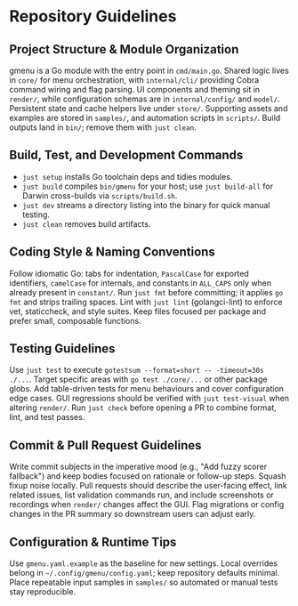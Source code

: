 # Repository Guidelines

## Project Structure & Module Organization
gmenu is a Go module with the entry point in `cmd/main.go`. Shared logic lives in `core/` for menu orchestration, with `internal/cli/` providing Cobra command wiring and flag parsing. UI components and theming sit in `render/`, while configuration schemas are in `internal/config/` and `model/`. Persistent state and cache helpers live under `store/`. Supporting assets and examples are stored in `samples/`, and automation scripts in `scripts/`. Build outputs land in `bin/`; remove them with `just clean`.

## Build, Test, and Development Commands
- `just setup` installs Go toolchain deps and tidies modules.
- `just build` compiles `bin/gmenu` for your host; use `just build-all` for Darwin cross-builds via `scripts/build.sh`.
- `just dev` streams a directory listing into the binary for quick manual testing.
- `just clean` removes build artifacts.

## Coding Style & Naming Conventions
Follow idiomatic Go: tabs for indentation, `PascalCase` for exported identifiers, `camelCase` for internals, and constants in `ALL_CAPS` only when already present in `constant/`. Run `just fmt` before committing; it applies `go fmt` and strips trailing spaces. Lint with `just lint` (golangci-lint) to enforce vet, staticcheck, and style suites. Keep files focused per package and prefer small, composable functions.

## Testing Guidelines
Use `just test` to execute `gotestsum --format=short -- -timeout=30s ./...`. Target specific areas with `go test ./core/...` or other package globs. Add table-driven tests for menu behaviours and cover configuration edge cases. GUI regressions should be verified with `just test-visual` when altering `render/`. Run `just check` before opening a PR to combine format, lint, and test passes.

## Commit & Pull Request Guidelines
Write commit subjects in the imperative mood (e.g., "Add fuzzy scorer fallback") and keep bodies focused on rationale or follow-up steps. Squash fixup noise locally. Pull requests should describe the user-facing effect, link related issues, list validation commands run, and include screenshots or recordings when `render/` changes affect the GUI. Flag migrations or config changes in the PR summary so downstream users can adjust early.

## Configuration & Runtime Tips
Use `gmenu.yaml.example` as the baseline for new settings. Local overrides belong in `~/.config/gmenu/config.yaml`; keep repository defaults minimal. Place repeatable input samples in `samples/` so automated or manual tests stay reproducible.
